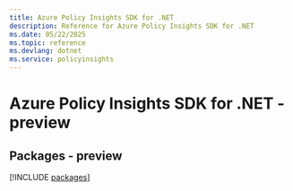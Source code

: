 ```yaml
---
title: Azure Policy Insights SDK for .NET
description: Reference for Azure Policy Insights SDK for .NET
ms.date: 05/22/2025
ms.topic: reference
ms.devlang: dotnet
ms.service: policyinsights
---
```

# Azure Policy Insights SDK for .NET - preview
## Packages - preview
[!INCLUDE [packages](policy-insights-index.md)]